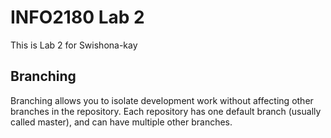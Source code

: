 # INFO2180 Lab 2
This is Lab 2 for Swishona-kay
## Branching
Branching allows you to isolate development work without
affecting other branches in the repository. Each repository
has one default branch (usually called master), and can have
multiple other branches.
